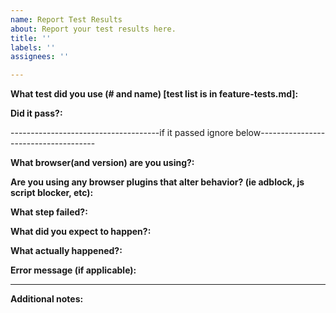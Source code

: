 ```yaml
---
name: Report Test Results
about: Report your test results here.
title: ''
labels: ''
assignees: ''

---
```


**What test did you use (# and name) [test list is in feature-tests.md]:**

**Did it pass?:**

-------------------------------------if it passed ignore below-------------------------------------

**What browser(and version) are you using?:**

**Are you using any browser plugins that alter behavior? (ie adblock, js script blocker, etc):**

**What step failed?:**

**What did you expect to happen?:**

**What actually happened?:**

**Error message (if applicable):**

---	
**Additional notes:**
